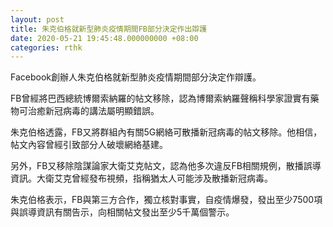 ```yaml
---
layout: post
title: 朱克伯格就新型肺炎疫情期間FB部分決定作出辯護
date: 2020-05-21 19:45:48.000000000 +08:00
categories: rthk
---
```


Facebook創辦人朱克伯格就新型肺炎疫情期間部分決定作辯護。

FB曾經將巴西總統博爾索納羅的帖文移除，認為博爾索納羅聲稱科學家證實有藥物可治癒新冠病毒的講法屬明顯錯誤。

朱克伯格透露，FB又將群組內有關5G網絡可散播新冠病毒的帖文移除。他相信，帖文內容曾經引致部分人破壞網絡基建。

另外，FB又移除陰謀論家大衛艾克帖文，認為他多次違反FB相關規例，散播誤導資訊。大衛艾克曾經發布視頻，指稱猶太人可能涉及散播新冠病毒。

朱克伯格表示，FB與第三方合作，獨立核對事實，自疫情爆發，發出至少7500項與誤導資訊有關告示，向相關帖文發出至少5千萬個警示。
